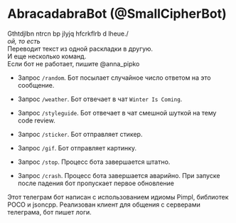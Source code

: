 # AbracadabraBot (@SmallCipherBot)

Gthtdjlbn ntrcn bp jlyjq hfcrkflrb d lheue./  
*ой, то есть*  
Переводит текст из одной раскладки в другую.  
И еще несколько команд.  
Если бот не работает, пишите @anna_pipko


 * Запрос `/random`. Бот посылает случайное число ответом на это сообщение.
 
 * Запрос `/weather`. Бот отвечает в чат `Winter Is Coming`.
 
 * Запрос `/styleguide`. Бот отвечает в чат смешной шуткой на тему code review.
 
 * Запрос `/sticker`. Бот отправляет стикер.
 
 * Запрос `/gif`. Бот отправляет картинку.
 
 * Запрос `/stop`. Процесс бота завершается штатно.
 
 * Запрос `/crash`. Процесс бота завершается аварийно. При запуске после падения бот пропускает первое обновление


Этот телеграм бот написан с использованием идиомы Pimpl, библиотек POCO и jsoncpp.
Реализован клиент для общения с серверами телеграма, бот пишет логи.
